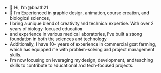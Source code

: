 - 👋 Hi, I’m @bnath21
- 👀 I’m Experienced in graphic design, animation, course creation, and biological sciences,
- I bring a unique blend of creativity and technical expertise. With over 2 years of biology-focused education
-  and experience in various medical laboratories, I've built a strong foundation in both the sciences and technology.
-  Additionally, I have 10+ years of experience in commercial goat farming, which has equipped me with problem-solving and project management skills.
-   I’m now focusing on leveraging my design, development, and teaching skills to contribute to educational and tech-focused projects.
<!---
bnath21/bnath21 is a ✨ special ✨ repository because its `README.md` (this file) appears on your GitHub profile.
You can click the Preview link to take a look at your changes.
--->
